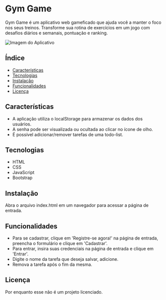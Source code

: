 # Gym Game

Gym Game é um aplicativo web gameficado que ajuda você a manter o foco nos seus treinos. Transforme sua rotina de exercícios em um jogo com desafios diários e semanais, pontuação e ranking.

![Imagem do Aplicativo](https://github.com/eipastel/nexotron-gymgame/assets/92560005/d6d53d6f-a148-4e3f-8eef-17d3e2628fa5)

## Índice
- [Características](#características)
- [Tecnologias](#tecnologias)
- [Instalação](#instalação)
- [Funcionalidades](#funcionalidades)
- [Licença](#licença)

## Características

- A aplicação utiliza o localStorage para armazenar os dados dos usuários.
- A senha pode ser visualizada ou ocultada ao clicar no ícone de olho.
- É possível adicionar/remover tarefas de uma todo-list.

## Tecnologias

- HTML
- CSS
- JavaScript
- Bootstrap

## Instalação

Abra o arquivo index.html em um navegador para acessar a página de entrada.

## Funcionalidades

- Para se cadastrar, clique em 'Registre-se agora!' na página de entrada, preencha o formulário e clique em 'Cadastrar'.
- Para entrar, insira suas credenciais na página de entrada e clique em 'Entrar'.
- Digite o nome da tarefa que deseja salvar, adicione.
- Remova a tarefa após o fim da mesma.

## Licença

Por enquanto esse não é um projeto licenciado.
